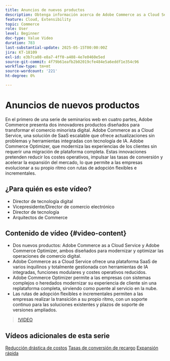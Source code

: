 ```yaml
---
title: Anuncios de nuevos productos
description: Obtenga información acerca de Adobe Commerce as a Cloud Service y Adobe Commerce Optimizer.
feature: Cloud, Extensibility
topic: Commerce
role: User
level: Beginner
doc-type: Value Video
duration: 783
last-substantial-update: 2025-05-15T00:00:00Z
jira: KT-18109
exl-id: e3b7ca08-e8a7-4ff0-a408-4e7e0460e5ed
source-git-commit: 4f79b61eafb2b02019cfe484e5a6eddf1e354c96
workflow-type: tm+mt
source-wordcount: '221'
ht-degree: 0%

---
```


# Anuncios de nuevos productos

En el primero de una serie de seminarios web en cuatro partes, Adobe Commerce presenta dos innovadores productos diseñados para transformar el comercio minorista digital. Adobe Commerce as a Cloud Service, una solución de SaaS escalable que ofrece actualizaciones sin problemas y herramientas integradas con tecnología de IA.  Adobe Commerce Optimizer, que moderniza las experiencias de los clientes sin requerir una migración de plataforma completa. Estas innovaciones pretenden reducir los costes operativos, impulsar las tasas de conversión y acelerar la expansión del mercado, lo que permite a las empresas evolucionar a su propio ritmo con rutas de adopción flexibles e incrementales.

## ¿Para quién es este vídeo?

* Director de tecnología digital
* Vicepresidente/Director de comercio electrónico
* Director de tecnología
* Arquitectos de Commerce

## Contenido de vídeo {#video-content}

* Dos nuevos productos: Adobe Commerce as a Cloud Service y Adobe Commerce Optimizer, ambos diseñados para modernizar y optimizar las operaciones de comercio digital.
* Adobe Commerce as a Cloud Service ofrece una plataforma SaaS de varios inquilinos y totalmente gestionada con herramientas de IA integradas, funciones modulares y costes operativos reducidos.
* Adobe Commerce Optimizer permite a las empresas con sistemas complejos o heredados modernizar su experiencia de cliente sin una replataforma completa, sirviendo como puente al servicio en la nube.
* Las rutas de adopción flexibles e incrementales permiten a las empresas realizar la transición a su propio ritmo, con un soporte continuo para las soluciones existentes y plazos de soporte de versiones ampliados.

>[!VIDEO](https://video.tv.adobe.com/v/3458484/?learn=on&enablevpops)

## Vídeos adicionales de esta serie

[Reducción drástica de costos](./drastically-cut-costs.md)
[Tasas de conversión de recargo](./supercharge-conversion-rates.md)
[Expansión rápida](fast-track-expansion.md)
